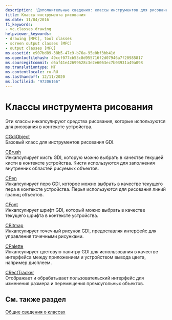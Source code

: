 ```yaml
---
description: 'Дополнительные сведения: классы инструментов для рисования'
title: Классы инструмента рисования
ms.date: 11/04/2016
f1_keywords:
- vc.classes.drawing
helpviewer_keywords:
- drawing [MFC], tool classes
- screen output classes [MFC]
- output classes [MFC]
ms.assetid: e907bd89-38b5-47c9-b76a-95e0bf3bb41d
ms.openlocfilehash: 49ccf077cb53c8d955716f2d07946a7f20985817
ms.sourcegitcommit: d6af41e42699628c3e2e6063ec7b03931a49a098
ms.translationtype: MT
ms.contentlocale: ru-RU
ms.lasthandoff: 12/11/2020
ms.locfileid: "97206166"
---
```

# <a name="drawing-tool-classes"></a>Классы инструмента рисования

Эти классы инкапсулируют средства рисования, которые используются для рисования в контексте устройства.

[CGdiObject](reference/cgdiobject-class.md)<br/>
Базовый класс для инструментов рисования GDI.

[CBrush](reference/cbrush-class.md)<br/>
Инкапсулирует кисть GDI, которую можно выбрать в качестве текущей кисти в контексте устройства. Кисти используются для заполнения внутренних областей рисуемых объектов.

[CPen](reference/cpen-class.md)<br/>
Инкапсулирует перо GDI, которое можно выбрать в качестве текущего пера в контексте устройства. Перья используются для рисования линий границ объектов.

[CFont](reference/cfont-class.md)<br/>
Инкапсулирует шрифт GDI, который можно выбрать в качестве текущего шрифта в контексте устройства.

[CBitmap](reference/cbitmap-class.md)<br/>
Инкапсулирует точечный рисунок GDI, предоставляя интерфейс для управления точечными рисунками.

[CPalette](reference/cpalette-class.md)<br/>
Инкапсулирует цветовую палитру GDI для использования в качестве интерфейса между приложением и устройством вывода цвета, например дисплеем.

[CRectTracker](reference/crecttracker-class.md)<br/>
Отображает и обрабатывает пользовательский интерфейс для изменения размера и перемещения прямоугольных объектов.

## <a name="see-also"></a>См. также раздел

[Общие сведения о классах](class-library-overview.md)
